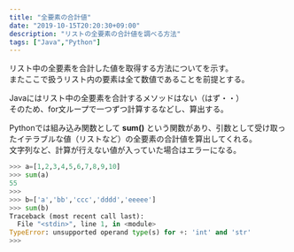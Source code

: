 ```yaml
---
title: "全要素の合計値"
date: "2019-10-15T20:20:30+09:00"
description: "リストの全要素の合計値を調べる方法"
tags: ["Java","Python"]
---
```


リスト中の全要素を合計した値を取得する方法についてを示す。  
またここで扱うリスト内の要素は全て数値であることを前提とする。  

<div class="note_content_by_programming_language" id="note_content_Java">

Javaにはリスト中の全要素を合計するメソッドはない（はず・・）  
そのため、for文ループで一つずつ計算するなどし、算出する。

</div>
<div class="note_content_by_programming_language" id="note_content_Python">

Pythonでは組み込み関数として **sum()** という関数があり、引数として受け取ったイテラブルな値（リストなど）の全要素の合計値を算出してくれる。  
文字列など、計算が行えない値が入っていた場合はエラーになる。  

```python
>>> a=[1,2,3,4,5,6,7,8,9,10]
>>> sum(a)
55
>>>
>>> b=['a','bb','ccc','dddd','eeeee']
>>> sum(b)
Traceback (most recent call last):
  File "<stdin>", line 1, in <module>
TypeError: unsupported operand type(s) for +: 'int' and 'str'
>>>
```

</div>


